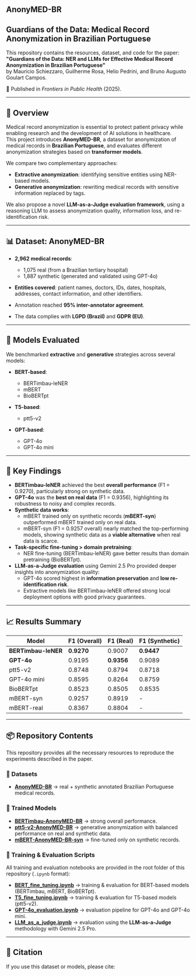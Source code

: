 ## AnonyMED-BR

## Guardians of the Data: Medical Record Anonymization in Brazilian Portuguese

This repository contains the resources, dataset, and code for the paper:  
**"Guardians of the Data: NER and LLMs for Effective Medical Record Anonymization in Brazilian Portuguese"**  
by Mauricio Schiezzaro, Guilherme Rosa, Helio Pedrini, and Bruno Augusto Goulart Campos.

📄 Published in *Frontiers in Public Health* (2025).  

---

## 🚀 Overview

Medical record anonymization is essential to protect patient privacy while enabling research and the development of AI solutions in healthcare.  
This project introduces **AnonyMED-BR**, a dataset for anonymization of medical records in **Brazilian Portuguese**, and evaluates different anonymization strategies based on **transformer models**.

We compare two complementary approaches:
- **Extractive anonymization**: identifying sensitive entities using NER-based models.  
- **Generative anonymization**: rewriting medical records with sensitive information replaced by tags.  

We also propose a novel **LLM-as-a-Judge evaluation framework**, using a reasoning LLM to assess anonymization quality, information loss, and re-identification risk.

---

## 📊 Dataset: AnonyMED-BR

- **2,962 medical records**:  
  - 1,075 real (from a Brazilian tertiary hospital)  
  - 1,887 synthetic (generated and validated using GPT-4o)  

- **Entities covered**: patient names, doctors, IDs, dates, hospitals, addresses, contact information, and other identifiers.  
- Annotation reached **95% inter-annotator agreement**.  
- The data complies with **LGPD (Brazil)** and **GDPR (EU)**.  

---

## 🧠 Models Evaluated

We benchmarked **extractive** and **generative** strategies across several models:

- **BERT-based**:  
  - BERTimbau-leNER 
  - mBERT  
  - BioBERTpt  

- **T5-based**:  
  - ptt5-v2   

- **GPT-based**:  
  - GPT-4o 
  - GPT-4o mini 

---

## 🔑 Key Findings

- **BERTimbau-leNER** achieved the best **overall performance** (F1 = 0.9270), particularly strong on synthetic data.  
- **GPT-4o** was the **best on real data** (F1 = 0.9356), highlighting its robustness to noisy and complex records.  
- **Synthetic data works**:  
  - mBERT trained only on synthetic records (**mBERT-syn**) outperformed mBERT trained only on real data.  
  - mBERT-syn (F1 = 0.9257 overall) nearly matched the top-performing models, showing synthetic data as a **viable alternative** when real data is scarce.  
- **Task-specific fine-tuning > domain pretraining**:  
  - NER fine-tuning (BERTimbau-leNER) gave better results than domain pretraining (BioBERTpt).  
- **LLM-as-a-Judge evaluation** using Gemini 2.5 Pro provided deeper insights into anonymization quality:  
  - GPT-4o scored highest in **information preservation** and **low re-identification risk**.  
  - Extractive models like BERTimbau-leNER offered strong local deployment options with good privacy guarantees.  

---

## 📈 Results Summary

| Model            | F1 (Overall) | F1 (Real) | F1 (Synthetic) |
|------------------|--------------|-----------|----------------|
| **BERTimbau-leNER** | **0.9270**   | 0.9007    | **0.9447**         |
| **GPT-4o**         | 0.9195       | **0.9356**| 0.9089         |
| ptt5-v2           | 0.8748       | 0.8794    | 0.8718         |
| GPT-4o mini       | 0.8595       | 0.8264    | 0.8759         |
| BioBERTpt         | 0.8523       | 0.8505    | 0.8535         |
| mBERT-syn         | 0.9257       | 0.8919    | -              |
| mBERT-real        | 0.8367       | 0.8804    | -              |

---

## 📦 Repository Contents

This repository provides all the necessary resources to reproduce the experiments described in the paper.  

### 🔹 Datasets
- **[AnonyMED-BR](https://huggingface.co/datasets/Venturus/AnonyMED-BR)** → real + synthetic annotated Brazilian Portuguese medical records.  

### 🔹 Trained Models
- **[BERTimbau-AnonyMED-BR](https://huggingface.co/Venturus/BERTimbau-AnonyMED-BR)** → strong overall performance.  
- **[ptt5-v2-AnonyMED-BR](https://huggingface.co/Venturus/ptt5-v2-AnonyMED-BR)** → generative anonymization with balanced performance on real and synthetic data.  
- **[mBERT-AnonyMED-BR-syn](https://huggingface.co/Venturus/mBERT-AnonyMED-BR-syn)** → fine-tuned only on synthetic records.  

### 🔹 Training & Evaluation Scripts
All training and evaluation notebooks are provided in the root folder of this repository (`.ipynb` format):  

- **[BERT_fine_tuning.ipynb](./BERT_fine_tuning.ipynb)** → training & evaluation for BERT-based models (BERTimbau, mBERT, BioBERTpt).  
- **[T5_fine_tuning.ipynb](./T5_fine_tuning.ipynb)** → training & evaluation for T5-based models (ptt5-v2).  
- **[GPT-4o_evaluation.ipynb](./GPT-4o_evaluation.ipynb)** → evaluation pipeline for GPT-4o and GPT-4o mini.    
- **[LLM_as_a_judge.ipynb](./LLM_as_a_judge.ipynb)** → evaluation using the **LLM-as-a-Judge** methodology with Gemini 2.5 Pro.  


---

## 📌 Citation

If you use this dataset or models, please cite:  
<!--
```bibtex
@article{schiezzaro2025guardians,
  title={Guardians of the Data: NER and LLMs for Effective Medical Record Anonymization in Brazilian Portuguese},
  author={Schiezaro, Mauricio and Rosa, Guilherme and Pedrini, Helio and Campos, Bruno Augusto Goulart},
  journal={Frontiers in Public Health},
  year={2025},
  publisher={Frontiers},
  url={https://github.com/venturusbr/AnonyMED-BR}
}
-->
